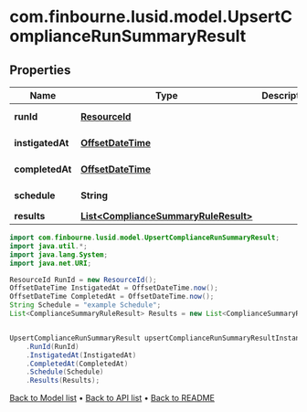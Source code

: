 # com.finbourne.lusid.model.UpsertComplianceRunSummaryResult

## Properties

Name | Type | Description | Notes
------------ | ------------- | ------------- | -------------
**runId** | [**ResourceId**](ResourceId.md) |  | [default to ResourceId]
**instigatedAt** | [**OffsetDateTime**](OffsetDateTime.md) |  | [default to OffsetDateTime]
**completedAt** | [**OffsetDateTime**](OffsetDateTime.md) |  | [default to OffsetDateTime]
**schedule** | **String** |  | [default to String]
**results** | [**List&lt;ComplianceSummaryRuleResult&gt;**](ComplianceSummaryRuleResult.md) |  | [default to List<ComplianceSummaryRuleResult>]

```java
import com.finbourne.lusid.model.UpsertComplianceRunSummaryResult;
import java.util.*;
import java.lang.System;
import java.net.URI;

ResourceId RunId = new ResourceId();
OffsetDateTime InstigatedAt = OffsetDateTime.now();
OffsetDateTime CompletedAt = OffsetDateTime.now();
String Schedule = "example Schedule";
List<ComplianceSummaryRuleResult> Results = new List<ComplianceSummaryRuleResult>();


UpsertComplianceRunSummaryResult upsertComplianceRunSummaryResultInstance = new UpsertComplianceRunSummaryResult()
    .RunId(RunId)
    .InstigatedAt(InstigatedAt)
    .CompletedAt(CompletedAt)
    .Schedule(Schedule)
    .Results(Results);
```


[Back to Model list](../README.md#documentation-for-models) &#8226; [Back to API list](../README.md#documentation-for-api-endpoints) &#8226; [Back to README](../README.md)
